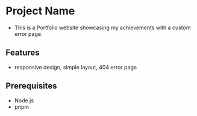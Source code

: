 # Project Name

- This is a Portfolio website showcasing my achievements with a custom error page.

## Features

-  responsive design, simple layout, 404 error page

## Prerequisites

- Node.js
- pnpm